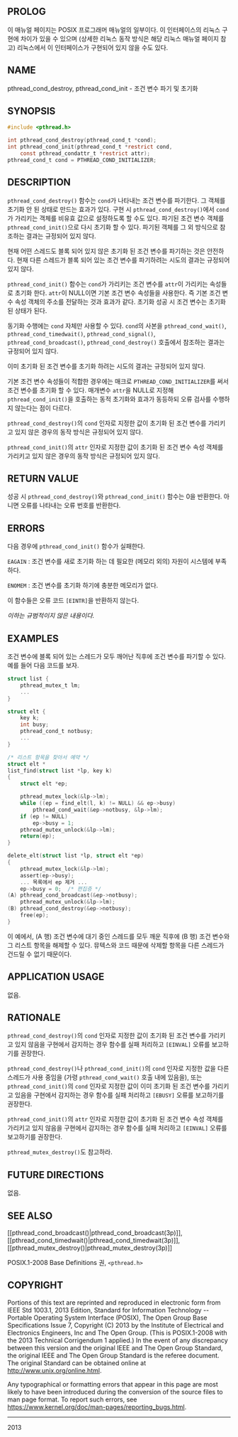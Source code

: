 ## PROLOG

이 매뉴얼 페이지는 POSIX 프로그래머 매뉴얼의 일부이다. 이 인터페이스의 리눅스 구현에 차이가 있을 수 있으며 (상세한 리눅스 동작 방식은 해당 리눅스 매뉴얼 페이지 참고) 리눅스에서 이 인터페이스가 구현되어 있지 않을 수도 있다.

## NAME

pthread_cond_destroy, pthread_cond_init - 조건 변수 파기 및 초기화

## SYNOPSIS

```c
#include <pthread.h>

int pthread_cond_destroy(pthread_cond_t *cond);
int pthread_cond_init(pthread_cond_t *restrict cond,
    const pthread_condattr_t *restrict attr);
pthread_cond_t cond = PTHREAD_COND_INITIALIZER;
```

## DESCRIPTION

`pthread_cond_destroy()` 함수는 `cond`가 나타내는 조건 변수를 파기한다. 그 객체를 초기화 안 된 상태로 만드는 효과가 있다. 구현 시 `pthread_cond_destroy()`에서 `cond`가 가리키는 객체를 비유효 값으로 설정하도록 할 수도 있다. 파기된 조건 변수 객체를 `pthread_cond_init()`으로 다시 초기화 할 수 있다. 파기된 객체를 그 외 방식으로 참조하는 결과는 규정되어 있지 않다.

현재 어떤 스레드도 블록 되어 있지 않은 초기화 된 조건 변수를 파기하는 것은 안전하다. 현재 다른 스레드가 블록 되어 있는 조건 변수를 파기하려는 시도의 결과는 규정되어 있지 않다.

`pthread_cond_init()` 함수는 `cond`가 가리키는 조건 변수를 `attr`이 가리키는 속성들로 초기화 한다. `attr`이 NULL이면 기본 조건 변수 속성들을 사용한다. 즉 기본 조건 변수 속성 객체의 주소를 전달하는 것과 효과가 같다. 초기화 성공 시 조건 변수는 초기화 된 상태가 된다.

동기화 수행에는 `cond` 자체만 사용할 수 있다. `cond`의 사본을 `pthread_cond_wait()`, `pthread_cond_timedwait()`, `pthread_cond_signal()`, `pthread_cond_broadcast()`, `pthread_cond_destroy()` 호출에서 참조하는 결과는 규정되어 있지 않다.

이미 초기화 된 조건 변수를 초기화 하려는 시도의 결과는 규정되어 있지 않다.

기본 조건 변수 속성들이 적합한 경우에는 매크로 `PTHREAD_COND_INITIALIZER`를 써서 조건 변수를 초기화 할 수 있다. 매개변수 `attr`을 NULL로 지정해 `pthread_cond_init()`을 호출하는 동적 초기화와 효과가 동등하되 오류 검사를 수행하지 않는다는 점이 다르다.

`pthread_cond_destroy()`의 `cond` 인자로 지정한 값이 초기화 된 조건 변수를 가리키고 있지 않은 경우의 동작 방식은 규정되어 있지 않다.

`pthread_cond_init()`의 `attr` 인자로 지정한 값이 초기화 된 조건 변수 속성 객체를 가리키고 있지 않은 경우의 동작 방식은 규정되어 있지 않다.

## RETURN VALUE

성공 시 `pthread_cond_destroy()`와 `pthread_cond_init()` 함수는 0을 반환한다. 아니면 오류를 나타내는 오류 번호를 반환한다.

## ERRORS

다음 경우에 `pthread_cond_init()` 함수가 실패한다.

`EAGAIN`
:   조건 변수를 새로 초기화 하는 데 필요한 (메모리 외의) 자원이 시스템에 부족하다.

`ENOMEM`
:   조건 변수를 초기화 하기에 충분한 메모리가 없다.

이 함수들은 오류 코드 `[EINTR]`을 반환하지 않는다.

*이하는 규범적이지 않은 내용이다.*

## EXAMPLES

조건 변수에 블록 되어 있는 스레드가 모두 깨어난 직후에 조건 변수를 파기할 수 있다. 예를 들어 다음 코드를 보자.

```c
struct list {
    pthread_mutex_t lm;
    ...
}

struct elt {
    key k;
    int busy;
    pthread_cond_t notbusy;
    ...
}

/* 리스트 항목을 찾아서 예약 */
struct elt *
list_find(struct list *lp, key k)
{
    struct elt *ep;

    pthread_mutex_lock(&lp->lm);
    while ((ep = find_elt(l, k) != NULL) && ep->busy)
        pthread_cond_wait(&ep->notbusy, &lp->lm);
    if (ep != NULL)
        ep->busy = 1;
    pthread_mutex_unlock(&lp->lm);
    return(ep);
}

delete_elt(struct list *lp, struct elt *ep)
{
    pthread_mutex_lock(&lp->lm);
    assert(ep->busy);
    ... 목록에서 ep 제거 ...
    ep->busy = 0;  /* 편집증 */
(A) pthread_cond_broadcast(&ep->notbusy);
    pthread_mutex_unlock(&lp->lm);
(B) pthread_cond_destroy(&ep->notbusy);
    free(ep);
}
```

이 예에서, (A 행) 조건 변수에 대기 중인 스레드를 모두 깨운 직후에 (B 행) 조건 변수와 그 리스트 항목을 해제할 수 있다. 뮤텍스와 코드 때문에 삭제할 항목을 다른 스레드가 건드릴 수 없기 때문이다.

## APPLICATION USAGE

없음.

## RATIONALE

`pthread_cond_destroy()`의 `cond` 인자로 지정한 값이 초기화 된 조건 변수를 가리키고 있지 않음을 구현에서 감지하는 경우 함수를 실패 처리하고 `[EINVAL]` 오류를 보고하기를 권장한다.

`pthread_cond_destroy()`나 `pthread_cond_init()`의 `cond` 인자로 지정한 값을 다른 스레드가 사용 중임을 (가령 `pthread_cond_wait()` 호출 내에 있음을), 또는 `pthread_cond_init()`의 `cond` 인자로 지정한 값이 이미 초기화 된 조건 변수를 가리키고 있음을 구현에서 감지하는 경우 함수를 실패 처리하고 `[EBUSY]` 오류를 보고하기를 권장한다.

`pthread_cond_init()`의 `attr` 인자로 지정한 값이 초기화 된 조건 변수 속성 객체를 가리키고 있지 않음을 구현에서 감지하는 경우 함수를 실패 처리하고 `[EINVAL]` 오류를 보고하기를 권장한다.

`pthread_mutex_destroy()`도 참고하라.

## FUTURE DIRECTIONS

없음.

## SEE ALSO

[[pthread_cond_broadcast()|pthread_cond_broadcast(3p)]], [[pthread_cond_timedwait()|pthread_cond_timedwait(3p)]], [[pthread_mutex_destroy()|pthread_mutex_destroy(3p)]]

POSIX.1-2008 Base Definitions 권, `<pthread.h>`

## COPYRIGHT

Portions of this text are reprinted and reproduced in electronic form from IEEE Std 1003.1, 2013 Edition, Standard for Information Technology -- Portable Operating System Interface (POSIX), The Open Group Base Specifications Issue 7, Copyright (C) 2013 by the Institute of Electrical and Electronics Engineers, Inc and The Open Group. (This is POSIX.1-2008 with the 2013 Technical Corrigendum 1 applied.) In the event of any discrepancy between this version and the original IEEE and The Open Group Standard, the original IEEE and The Open Group Standard is the referee document. The original Standard can be obtained online at <http://www.unix.org/online.html>.

Any typographical or formatting errors that appear in this page are most likely to have been introduced during the conversion of the source files to man page format. To report such errors, see <https://www.kernel.org/doc/man-pages/reporting_bugs.html>.

----

2013
